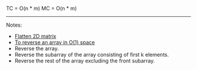 TC = O(n \*  m)
MC = O(n \* m)
______
Notes:
* [Flatten 2D matrix](https://www.ce.jhu.edu/dalrymple/classes/602/Class12.pdf)
* [To reverse an array in O(1) space](https://medium.datadriveninvestor.com/array-rotation-o-1-space-solution-with-proof-of-correctness-c5af5713fe7c)
* Reverse the array.
* Reverse the subarray of the array consisting of first k elements.
* Reverse the rest of the array excluding the front subarray.
​
​